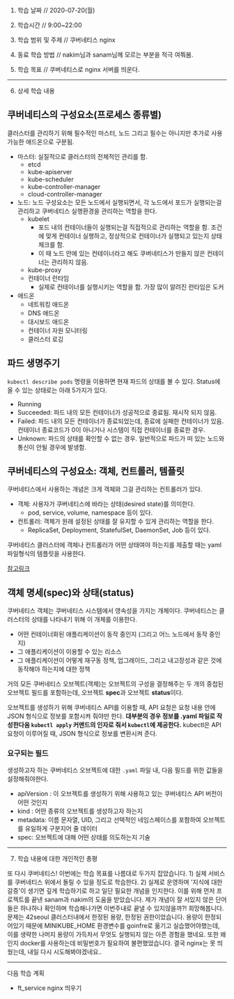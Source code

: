 1. 학습 날짜 // 2020-07-20(월)

2. 학습시간 // 9:00~22:00

3. 학습 범위 및 주제 // 쿠버네티스 nginx

4. 동료 학습 방법 // nakim님과 sanam님께 모르는 부분을 적극 여쭤봄.

5. 학습 목표 // 쿠버네티스로 nginx 서버를 띄운다.

---

6. 상세 학습 내용

## 쿠버네티스의 구성요소(프로세스 종류별)

클러스터를 관리하기 위해 필수적인 마스터, 노드 그리고 필수는 아니지만 추가로 사용가능한 애드온으로 구분됨.

- 마스터: 실질적으로 클러스터의 전체적인 관리를 함.
    - etcd
    - kube-apiserver
    - kube-scheduler
    - kube-controller-manager
    - cloud-controller-manager
- 노드: 노드 구성요소는 모든 노드에서 실행되면서, 각 노드에서 포드가 실행되는걸 관리하고 쿠버네티스 실행환경을 관리하는 역할을 한다.
    - kubelet
        - 포드 내의 컨테이너들이 실행되는걸 직접적으로 관리하는 역할을 함. 조건에 맞게 컨테이너 실행하고, 정상적으로 컨테이너가 실행되고 있는지 상태체크를 함.
        - 이 때 노드 안에 있는 컨테이너라고 해도 쿠버네티스가 만들지 않은 컨테이너는 관리하지 않음.
    - kube-proxy
    - 컨테이너 런타임
        - 실제로 컨테이너를 실행시키는 역할을 함. 가장 많이 알려진 런타임은 도커
- 애드온
    - 네트워킹 애드온
    - DNS 애드온
    - 대시보드 애드온
    - 컨테이너 자원 모니터링
    - 클러스터 로깅

## 파드 생명주기

`kubectl describe pods` 명령을 이용하면 현재 파드의 상태를 볼 수 있다. Status에 올 수 있는 상태로는 아래 5가지가 있다.

- Running
- Succeeded: 파드 내의 모든 컨테이너가 성공적으로 종료됨. 재시작 되지 않음.
- Failed: 파드 내의 모든 컨테이너가 종료되었는데, 종료에 실패한 컨테이너가 있음. 컨테이너 종료코드가 0이 아니거나 시스템이 직접 컨테이너를 종료한 경우.
- Unknown: 파드의 상태를 확인할 수 없는 경우. 일반적으로 파드가 떠 있는 노드와 통신이 안될 경우에 발생함.

## 쿠버네티스의 구성요소: 객체, 컨트롤러, 템플릿

쿠버네티스에서 사용하는 개념은 크게 객체와 그걸 관리하는 컨트롤러가 있다.

- 객체: 사용자가 쿠버네티스에 바라는 상태(desired state)를 의미한다.
    - pod, service, volume, namespace 등이 있다.
- 컨트롤러: 객체가 원래 설정된 상태를 잘 유지할 수 있게 관리하는 역할을 한다.
    - ReplicaSet, Deployment, StatefulSet, DaemonSet, Job 등이 있다.

쿠버네티스 클러스터에 객체나 컨트롤러가 어떤 상태여야 하는지를 제출할 때는 yaml 파일형식의 템플릿을 사용한다.  

[참고링크]([https://arisu1000.tistory.com/27832?category=787056](https://arisu1000.tistory.com/27832?category=787056))

## 객체 명세(spec)와 상태(status)

쿠버네티스 객체는 쿠버네티스 시스템에서 영속성을 가지는 개체이다. 쿠버네티스는 클러스터의 상태를 나타내기 위해 이 개체를 이용한다.

- 어떤 컨테이너화된 애플리케이션이 동작 중인지 (그리고 어느 노드에서 동작 중인지)
- 그 애플리케이션이 이용할 수 있는 리소스
- 그 애플리케이션이 어떻게 재구동 정책, 업그레이드, 그리고 내고장성과 같은 것에 동작해야 하는지에 대한 정책

거의 모든 쿠버네티스 오브젝트(객체)는 오브젝트의 구성을 결정해주는 두 개의 중첩된 오브젝트 필드를 포함하는데, 오브젝트 **spec**과 오브젝트 **status**이다.

오브젝트를 생성하기 위해 쿠버네티스 API를 이용할 때, API 요청은 요청 내용 안에 JSON 형식으로 정보를 포함시켜 줘야만 한다. **대부분의 경우 정보를 .yaml 파일로 작성한다음 `kubectl apply` 커맨드의 인자로 줘서 `kubectl`에 제공한다.** kubectl은 API 요청이 이루어질 때, JSON 형식으로 정보를 변환시켜 준다.

### 요구되는 필드

생성하고자 하는 쿠버네티스 오브젝트에 대한 `.yaml` 파일 내, 다음 필드를 위한 값들을 설정해줘야한다.

- apiVersion : 이 오브젝트를 생성하기 위해 사용하고 있는 쿠버네티스 API 버전이 어떤 것인지
- kind : 어떤 종류의 오브젝트를 생성하고자 하는지
- metadata: 이름 문자열, UID, 그리고 선택적인 네임스페이스를 포함하여 오브젝트를 유일하게 구분지어 줄 데이터
- spec: 오브젝트에 대해 어떤 상태를 의도하는지 기술

---

7. 학습 내용에 대한 개인적인 총평

또 다시 쿠버네티스! 이번에는 학습 목표를 나름대로 두가지 잡았습니다. 1) 실제 서비스를 쿠버네티스 위에서 돌릴 수 있을 정도로 학습한다. 2) 실제로 운영하며 '지식에 대한 갈증'이 생기면 깊게 학습하기로 하고 일단 필요한 개념을 인지한다. 이를 위해 먼저 프로젝트를 끝낸 sanam과 nakim의 도움을 받았습니다. 제가 개념이 잘 서있지 않은 단어들은 하나하나 확인하며 학습해나가면 이번주내로 끝낼 수 있지않을까?! 희망해봅니다. 
문제는 42seoul 클러스터내에서 한정된 용량, 한정된 권한이었습니다. 용량이 한정되어있기 때문에 MINIKUBE_HOME 환경변수를 goinfre로 옮기고 실습했어야했는데, 이를 생략한 나머지 용량이 가득차서 무엇도 실행되지 않는 아픈 경험을 했네요. 또한 왜인지 docker를 사용하는데 비밀번호가 필요하여 불편했었습니다.
결국 nginx는 못 띄웠는데, 내일 다시 시도해봐야겠네요..


---

다음 학습 계획

- ft_service nginx 띄우기